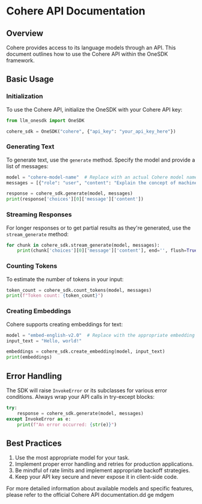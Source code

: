 # Cohere API Documentation

## Overview

Cohere provides access to its language models through an API. This document outlines how to use the Cohere API within the OneSDK framework.

## Basic Usage

### Initialization

To use the Cohere API, initialize the OneSDK with your Cohere API key:

```python
from llm_onesdk import OneSDK

cohere_sdk = OneSDK("cohere", {"api_key": "your_api_key_here"})
```

### Generating Text

To generate text, use the `generate` method. Specify the model and provide a list of messages:

```python
model = "cohere-model-name"  # Replace with an actual Cohere model name
messages = [{"role": "user", "content": "Explain the concept of machine learning in simple terms."}]

response = cohere_sdk.generate(model, messages)
print(response['choices'][0]['message']['content'])
```

### Streaming Responses

For longer responses or to get partial results as they're generated, use the `stream_generate` method:

```python
for chunk in cohere_sdk.stream_generate(model, messages):
    print(chunk['choices'][0]['message']['content'], end='', flush=True)
```

### Counting Tokens

To estimate the number of tokens in your input:

```python
token_count = cohere_sdk.count_tokens(model, messages)
print(f"Token count: {token_count}")
```

### Creating Embeddings

Cohere supports creating embeddings for text:

```python
model = "embed-english-v2.0"  # Replace with the appropriate embedding model
input_text = "Hello, world!"

embeddings = cohere_sdk.create_embedding(model, input_text)
print(embeddings)
```

## Error Handling

The SDK will raise `InvokeError` or its subclasses for various error conditions. Always wrap your API calls in try-except blocks:

```python
try:
    response = cohere_sdk.generate(model, messages)
except InvokeError as e:
    print(f"An error occurred: {str(e)}")
```

## Best Practices

1. Use the most appropriate model for your task.
2. Implement proper error handling and retries for production applications.
3. Be mindful of rate limits and implement appropriate backoff strategies.
4. Keep your API key secure and never expose it in client-side code.

For more detailed information about available models and specific features, please refer to the official Cohere API documentation.dd ge mdgem